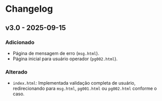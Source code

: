 # Changelog
## v3.0 - 2025-09-15
### Adicionado
- Página de mensagem de erro (`msg.html`).
- Página inicial para usuário operador (`pg002.html`).
### Alterado
- `index.html`: Implementada validação completa de usuário, redirecionando para
`msg.html`, `pg001.html` ou  `pg002.html`  conforme o caso.